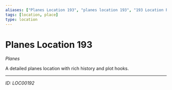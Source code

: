 ```yaml
---
aliases: ["Planes Location 193", "planes location 193", "193 Location Planes"]
tags: [location, place]
type: location
---
```


# Planes Location 193

*Planes*

A detailed planes location with rich history and plot hooks.

---
*ID: LOC00192*